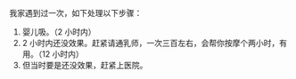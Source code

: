 我家遇到过一次，如下处理以下步骤：

1. 婴儿吸。（2 小时内）
2. 2 小时内还没效果。赶紧请通乳师，一次三百左右，会帮你按摩个两小时，有用。（12 小时内）
3. 但当时要是还没效果，赶紧上医院。